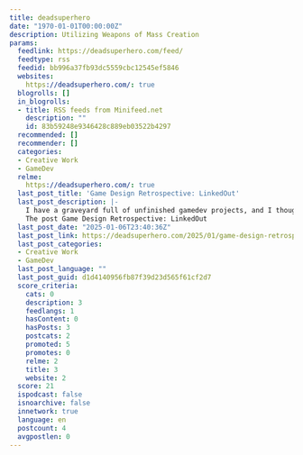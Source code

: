 ```yaml
---
title: deadsuperhero
date: "1970-01-01T00:00:00Z"
description: Utilizing Weapons of Mass Creation
params:
  feedlink: https://deadsuperhero.com/feed/
  feedtype: rss
  feedid: bb996a37fb93dc5559cbc12545ef5846
  websites:
    https://deadsuperhero.com/: true
  blogrolls: []
  in_blogrolls:
  - title: RSS feeds from Minifeed.net
    description: ""
    id: 83b59248e9346428c889eb03522b4297
  recommended: []
  recommender: []
  categories:
  - Creative Work
  - GameDev
  relme:
    https://deadsuperhero.com/: true
  last_post_title: 'Game Design Retrospective: LinkedOut'
  last_post_description: |-
    I have a graveyard full of unfinished gamedev projects, and I thought it would be fun to talk about some of these efforts. Here's a job search simulator!
    The post Game Design Retrospective: LinkedOut
  last_post_date: "2025-01-06T23:40:36Z"
  last_post_link: https://deadsuperhero.com/2025/01/game-design-retrospective-linkedout/
  last_post_categories:
  - Creative Work
  - GameDev
  last_post_language: ""
  last_post_guid: d1d4140956fb87f39d23d565f61cf2d7
  score_criteria:
    cats: 0
    description: 3
    feedlangs: 1
    hasContent: 0
    hasPosts: 3
    postcats: 2
    promoted: 5
    promotes: 0
    relme: 2
    title: 3
    website: 2
  score: 21
  ispodcast: false
  isnoarchive: false
  innetwork: true
  language: en
  postcount: 4
  avgpostlen: 0
---
```

